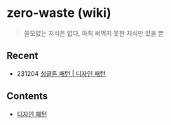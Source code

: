 # zero-waste (wiki)

> 쓸모없는 지식은 없다, 아직 써먹지 못한 지식만 있을 뿐

## Recent
- 231204 [싱글톤 패턴 | 디자인 패턴](./design-pattern/singleton-pattern.md)

## Contents
- [디자인 패턴](./design-pattern/index.md)

